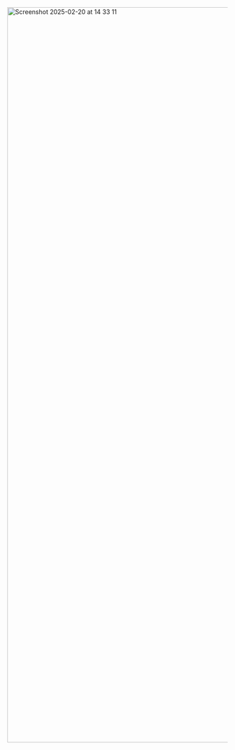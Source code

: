 <img width="1680" alt="Screenshot 2025-02-20 at 14 33 11" src="https://github.com/user-attachments/assets/055caacf-3e24-4a58-8d1b-208f394bdfe5" />
